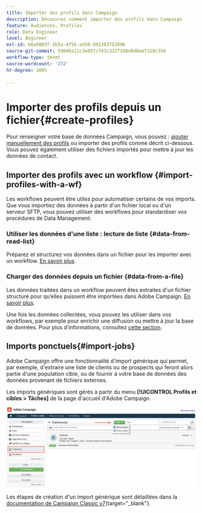 ```yaml
---
title: Importer des profils dans Campaign
description: Découvrez comment importer des profils dans Campaign
feature: Audiences, Profiles
role: Data Engineer
level: Beginner
exl-id: b6a5083f-2b5a-4f5b-ad30-d91363752896
source-git-commit: 59046a11c3e057cf41c322f190a9d8aef310c356
workflow-type: tm+mt
source-wordcount: '272'
ht-degree: 100%

---
```


# Importer des profils depuis un fichier{#create-profiles}

Pour renseigner votre base de données Campaign, vous pouvez : [ajouter manuellement des profils](create-profiles.md) ou importer des profils comme décrit ci-dessous. Vous pouvez également utiliser des fichiers importés pour mettre à jour les données de contact.

## Importer des profils avec un workflow {#import-profiles-with-a-wf}

Les workflows peuvent être utiles pour automatiser certains de vos imports. Que vous importiez des données à partir d&#39;un fichier local ou d&#39;un serveur SFTP, vous pouvez utiliser des workflows pour standardiser vos procédures de Data Management.

### Utiliser les données d&#39;une liste : lecture de liste {#data-from-read-list}

Préparez et structurez vos données dans un fichier pour les importer avec un workflow. [En savoir plus](https://experienceleague.adobe.com/docs/campaign/automation/workflows/wf-activities/targeting-activities/read-list.html?lang=fr).

### Charger des données depuis un fichier {#data-from-a-file}

Les données traitées dans un workflow peuvent êtes extraites d&#39;un fichier structuré pour qu’elles puissent être importées dans Adobe Campaign. [En savoir plus](https://experienceleague.adobe.com/docs/campaign/automation/workflows/wf-activities/action-activities/data-loading--file-.html?lang=fr).

Une fois les données collectées, vous pouvez les utiliser dans vos workflows, par exemple pour enrichir une diffusion ou mettre à jour la base de données. Pour plus d’informations, consultez [cette section](https://experienceleague.adobe.com/docs/campaign/automation/workflows/introduction/use-workflow-data.html?lang=fr).

## Imports ponctuels{#import-jobs}

Adobe Campaign offre une fonctionnalité d&#39;import générique qui permet, par exemple, d&#39;extraire une liste de clients ou de prospects qui feront alors partie d&#39;une population cible, ou de fournir à votre base de données des données provenant de fichiers externes.

Les imports génériques sont gérés à partir du menu **[!UICONTROL Profils et cibles > Tâches]** de la page d&#39;accueil d&#39;Adobe Campaign.

![](assets/new-import-job.png)

Les étapes de création d&#39;un import générique sont détaillées dans la [documentation de Campaign Classic v7](https://experienceleague.adobe.com/docs/campaign-classic/using/getting-started/importing-and-exporting-data/generic-imports-exports/about-generic-imports-exports.html?lang=fr){target=&quot;_blank&quot;}.
